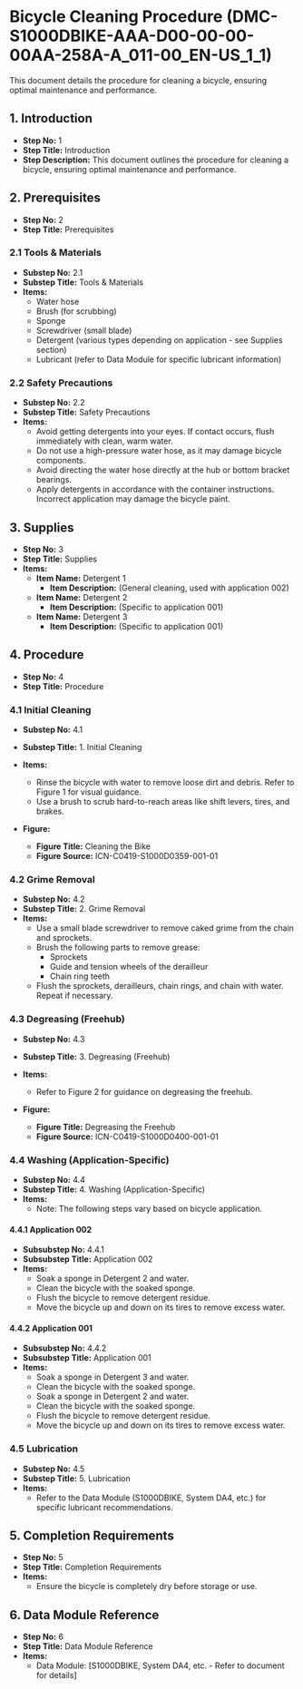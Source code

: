 # Bicycle Cleaning Procedure (DMC-S1000DBIKE-AAA-D00-00-00-00AA-258A-A_011-00_EN-US_1_1)

This document details the procedure for cleaning a bicycle, ensuring optimal maintenance and performance.

## 1. Introduction

*   **Step No:** 1
*   **Step Title:** Introduction
*   **Step Description:** This document outlines the procedure for cleaning a bicycle, ensuring optimal maintenance and performance.

## 2. Prerequisites

*   **Step No:** 2
*   **Step Title:** Prerequisites

### 2.1 Tools & Materials

*   **Substep No:** 2.1
*   **Substep Title:** Tools & Materials
*   **Items:**
    *   Water hose
    *   Brush (for scrubbing)
    *   Sponge
    *   Screwdriver (small blade)
    *   Detergent (various types depending on application - see Supplies section)
    *   Lubricant (refer to Data Module for specific lubricant information)

### 2.2 Safety Precautions

*   **Substep No:** 2.2
*   **Substep Title:** Safety Precautions
*   **Items:**
    *   Avoid getting detergents into your eyes. If contact occurs, flush immediately with clean, warm water.
    *   Do not use a high-pressure water hose, as it may damage bicycle components.
    *   Avoid directing the water hose directly at the hub or bottom bracket bearings.
    *   Apply detergents in accordance with the container instructions. Incorrect application may damage the bicycle paint.

## 3. Supplies

*   **Step No:** 3
*   **Step Title:** Supplies
*   **Items:**
    *   **Item Name:** Detergent 1
        *   **Item Description:** (General cleaning, used with application 002)
    *   **Item Name:** Detergent 2
        *   **Item Description:** (Specific to application 001)
    *   **Item Name:** Detergent 3
        *   **Item Description:** (Specific to application 001)

## 4. Procedure

*   **Step No:** 4
*   **Step Title:** Procedure

### 4.1 Initial Cleaning

*   **Substep No:** 4.1
*   **Substep Title:** 1. Initial Cleaning
*   **Items:**
    *   Rinse the bicycle with water to remove loose dirt and debris. Refer to Figure 1 for visual guidance.
    *   Use a brush to scrub hard-to-reach areas like shift levers, tires, and brakes.

*   **Figure:**
    *   **Figure Title:** Cleaning the Bike
    *   **Figure Source:** ICN-C0419-S1000D0359-001-01

### 4.2 Grime Removal

*   **Substep No:** 4.2
*   **Substep Title:** 2. Grime Removal
*   **Items:**
    *   Use a small blade screwdriver to remove caked grime from the chain and sprockets.
    *   Brush the following parts to remove grease:
        *   Sprockets
        *   Guide and tension wheels of the derailleur
        *   Chain ring teeth
    *   Flush the sprockets, derailleurs, chain rings, and chain with water. Repeat if necessary.

### 4.3 Degreasing (Freehub)

*   **Substep No:** 4.3
*   **Substep Title:** 3. Degreasing (Freehub)
*   **Items:**
    *   Refer to Figure 2 for guidance on degreasing the freehub.

*   **Figure:**
    *   **Figure Title:** Degreasing the Freehub
    *   **Figure Source:** ICN-C0419-S1000D0400-001-01

### 4.4 Washing (Application-Specific)

*   **Substep No:** 4.4
*   **Substep Title:** 4. Washing (Application-Specific)
*   **Items:**
    *   Note: The following steps vary based on bicycle application.

#### 4.4.1 Application 002

*   **Subsubstep No:** 4.4.1
*   **Subsubstep Title:** Application 002
*   **Items:**
    *   Soak a sponge in Detergent 2 and water.
    *   Clean the bicycle with the soaked sponge.
    *   Flush the bicycle to remove detergent residue.
    *   Move the bicycle up and down on its tires to remove excess water.

#### 4.4.2 Application 001

*   **Subsubstep No:** 4.4.2
*   **Subsubstep Title:** Application 001
*   **Items:**
    *   Soak a sponge in Detergent 3 and water.
    *   Clean the bicycle with the soaked sponge.
    *   Soak a sponge in Detergent 2 and water.
    *   Clean the bicycle with the soaked sponge.
    *   Flush the bicycle to remove detergent residue.
    *   Move the bicycle up and down on its tires to remove excess water.

### 4.5 Lubrication

*   **Substep No:** 4.5
*   **Substep Title:** 5. Lubrication
*   **Items:**
    *   Refer to the Data Module (S1000DBIKE, System DA4, etc.) for specific lubricant recommendations.

## 5. Completion Requirements

*   **Step No:** 5
*   **Step Title:** Completion Requirements
*   **Items:**
    *   Ensure the bicycle is completely dry before storage or use.

## 6. Data Module Reference

*   **Step No:** 6
*   **Step Title:** Data Module Reference
*   **Items:**
    *   Data Module: [S1000DBIKE, System DA4, etc. - Refer to document for details]